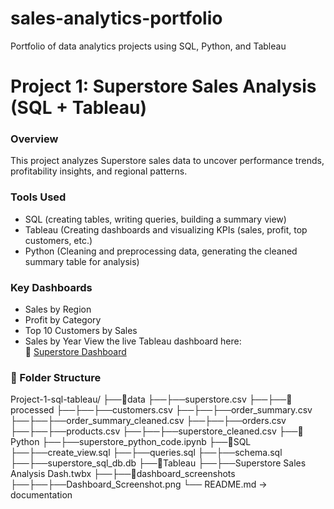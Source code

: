 # sales-analytics-portfolio
Portfolio of data analytics projects using SQL, Python, and Tableau

# Project 1: Superstore Sales Analysis (SQL + Tableau)
### Overview
This project analyzes Superstore sales data to uncover performance trends, profitability insights, and regional patterns.

### Tools Used
- SQL (creating tables, writing queries, building a summary view)
- Tableau (Creating dashboards and visualizing KPIs (sales, profit, top customers, etc.)
- Python (Cleaning and preprocessing data, generating the cleaned summary table for analysis)

### Key Dashboards
- Sales by Region
- Profit by Category
- Top 10 Customers by Sales
- Sales by Year
View the live Tableau dashboard here:  
🔗 [Superstore Dashboard](https://public.tableau.com/views/SuperstoreSalesAnalysisDash/SuperstoreSalesAnalysis)

### 📁 Folder Structure
Project-1-sql-tableau/
├──📁data
├──├──superstore.csv
├──├──📁processed
├──├──├──customers.csv
├──├──├──order_summary.csv
├──├──├──order_summary_cleaned.csv
├──├──├──orders.csv
├──├──├──products.csv
├──├──├──superstore_cleaned.csv
├──📁Python
├──├──superstore_python_code.ipynb
├──📁SQL
├──├──create_view.sql
├──├──queries.sql
├──├──schema.sql
├──├──superstore_sql_db.db
├──📁Tableau
├──├──Superstore Sales Analysis Dash.twbx
├──├──📁dashboard_screenshots
├──├──├──Dashboard_Screenshot.png
└── README.md → documentation
